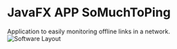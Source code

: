 # JavaFX APP SoMuchToPing
 Application to easily monitoring offline links in a network.
![Software Layout](https://live.staticflickr.com/65535/52071934565_03e6a75fe4_c.jpg)
